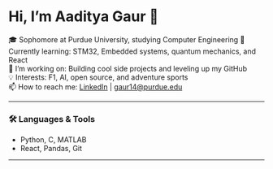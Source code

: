 # Hi, I’m Aaditya Gaur 👋

🎓 Sophomore at Purdue University, studying Computer Engineering
🔭 Currently learning: STM32, Embedded systems, quantum mechanics, and React  
🌱 I’m working on: Building cool side projects and leveling up my GitHub  
💡 Interests: F1, AI, open source, and adventure sports  
📫 How to reach me: [LinkedIn](https://www.linkedin.com/in/aadityagaur) | gaur14@purdue.edu

---

### 🛠️ Languages & Tools
- Python, C, MATLAB
- React, Pandas, Git

---
